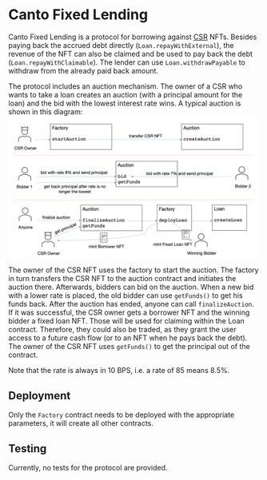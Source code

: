 # Canto Fixed Lending

Canto Fixed Lending is a protocol for borrowing against [CSR](https://github.com/Canto-Improvement-Proposals/CIPs/blob/main/CIP-001.md) NFTs. Besides paying back the accrued debt directly (`Loan.repayWithExternal`), the revenue of the NFT can also be claimed and be used to pay back the debt (`Loan.repayWithClaimable`). The lender can use `Loan.withdrawPayable` to withdraw from the already paid back amount.

The protocol includes an auction mechanism. The owner of a CSR who wants to take a loan creates an auction (with a principal amount for the loan) and the bid with the lowest interest rate wins. A typical auction is shown in this diagram:
![Auction flow](docs/auction_flow.png)

The owner of the CSR NFT uses the factory to start the auction. The factory in turn transfers the CSR NFT to the auction contract and initiates the auction there.
Afterwards, bidders can bid on the auction. When a new bid with a lower rate is placed, the old bidder can use `getFunds()` to get his funds back.
After the auction has ended, anyone can call `finalizeAuction`. If it was successful, the CSR owner gets a borrower NFT and the winning bidder a fixed loan NFT. Those will be used for claiming within the Loan contract. Therefore, they could also be traded, as they grant the user access to a future cash flow (or to an NFT when he pays back the debt). The owner of the CSR NFT uses `getFunds()` to get the principal out of the contract.

Note that the rate is always in 10 BPS, i.e. a rate of 85 means 8.5%.

## Deployment
Only the `Factory` contract needs to be deployed with the appropriate parameters, it will create all other contracts.

## Testing
Currently, no tests for the protocol are provided.